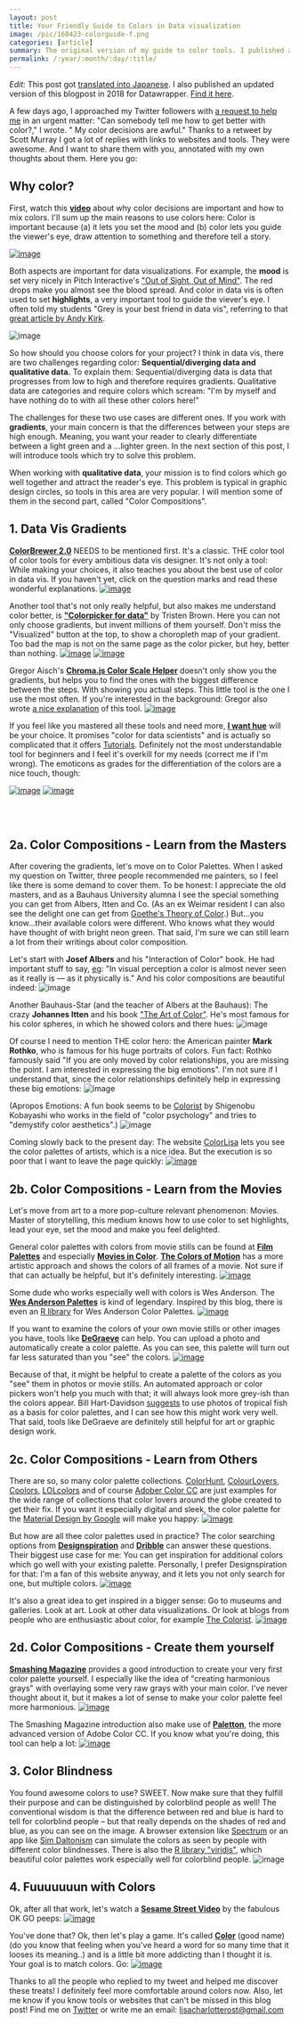 ```yaml
---
layout: post
title: Your Friendly Guide to Colors in Data visualization
image: /pic/160423-colorguide-f.png
categories: [article]
summary: The original version of my guide to color tools. I published an updated version in 2019.
permalink: /:year/:month/:day/:title/
---
```


*Edit:* This post got [translated into Japanese](http://lab.sugimototatsuo.com/2016/05/colors-for-datavis/). I also published an updated version of this blogpost in 2018 for Datawrapper. [Find it here](https://www.datawrapper.de/blog/colorguide/).

A few days ago, I approached my Twitter followers with [a request to help me](https://twitter.com/lisacrost/status/722948084703956992) in an urgent matter: "Can somebody tell me how to get better with color?," I wrote. " My color decisions are awful." Thanks to a retweet by Scott Murray I got a lot of replies with links to websites and tools. They were awesome. And I want to share them with you, annotated with my own thoughts about them. Here you go:


## Why color?

First, watch this **[video](https://www.youtube.com/watch?v=Qj1FK8n7WgY&feature=youtu.be)** about why color decisions are important and how to mix colors. I'll sum up the main reasons to use colors here: Color is important because (a) it lets you set the mood and (b) color lets you guide the viewer's eye, draw attention to something and therefore tell a story.

[![image](/pic/16023_video.png)](https://www.youtube.com/watch?v=Qj1FK8n7WgY&feature=youtu.be)

Both aspects are important for data visualizations. For example, the **mood** is set very nicely in Pitch Interactive's ["Out of Sight, Out of Mind"](http://drones.pitchinteractive.com/"). The red drops make you almost see the blood spread. And color in data vis is often used to set **highlights**, a very important tool to guide the viever's eye. I often told my students "Grey is your best friend in data vis", referring to that [great article by Andy Kirk](http://www.visualisingdata.com/2015/01/make-grey-best-friend/).  

![image](/pic/160423-mood.png)

So how should you choose colors for your project? I think in data vis, there are two challenges regarding color: **Sequential/diverging data and qualitative data.** To explain them: Sequential/diverging data is data that progresses from low to high and therefore requires gradients. Qualitative data are categories and require colors which scream: "I'm by myself and have nothing do to with all these other colors here!"

The challenges for these two use cases are different ones. If you work with **gradients**, your main concern is that the differences between your steps are high enough. Meaning, you want your reader to clearly differentiate between a light green and a ...lighter green. In the next section of this post, I will introduce tools which try to solve this problem.

When working with **qualitative data**, your mission is to find colors which go well together and attract the reader's eye. This problem is typical in graphic design circles, so tools in this area are very popular. I will mention some of them in the second part, called "Color Compositions".



## 1. Data Vis Gradients

**[ColorBrewer 2.0](http://colorbrewer2.org/)** NEEDS to be mentioned first. It's a classic. THE color tool of color tools for every ambitious data vis designer. It's not only a tool: While making your choices, it also teaches you about the best use of color in data vis. If you haven't yet, click on the question marks and read these wonderful explanations.
[![image](/pic/160423-colobrewer.png)](http://colorbrewer2.org/)

Another tool that's not only really helpful, but also makes me understand color better, is **["Colorpicker for data"](http://tristen.ca/hcl-picker/#/hlc/6/1.05/CAF270/453B52)** by Tristen Brown. Here you can not only choose gradients, but invent millions of them yourself. Don't miss the "Visualized" button at the top, to show a choropleth map of your gradient. Too bad the map is not on the same page as the color picker, but hey, better than nothing.
[![image](/pic/160423-colorpicker.png)](http://tristen.ca/hcl-picker/#/hlc/6/1.05/CAF270/453B52)
[![image](/pic/160423-colorpicker1.png)](http://tristen.ca/hcl-picker/#/hlc/6/1.05/CAF270/453B52)


Gregor Aisch's **[Chroma.js Color Scale Helper](http://gka.github.io/palettes/#diverging|c0=darkred,deeppink,lightyellow|c1=lightyellow,lightgreen,teal|steps=13|bez0=1|bez1=1|coL0=1|coL1=1)** doesn't only show you the gradients, but helps you to find the ones with the biggest difference between the steps. With showing you actual steps. This little tool is the one I use the most often. If you're interested in the background: Gregor also wrote [a nice explanation](https://vis4.net/blog/posts/mastering-multi-hued-color-scales/) of this tool.
[![image](/pic/160423-chromajs.png)](http://gka.github.io/palettes)


If you feel like you mastered all these tools and need more, **[I want hue](http://tools.medialab.sciences-po.fr/iwanthue/)** will be your choice. It promises "color for data scientists" and is actually so complicated that it offers [Tutorials](http://tools.medialab.sciences-po.fr/iwanthue/tutorial.php). Definitely not the most understandable tool for beginners and I feel it's overkill for my needs (correct me if I'm wrong). The emoticons as grades for the differentiation of the colors are a nice touch, though:  

[![image](/pic/160423-medialab1.png)](http://tools.medialab.sciences-po.fr/iwanthue/tutorial.php)
[![image](/pic/160423-medialab2.png)](http://tools.medialab.sciences-po.fr/iwanthue/tutorial.php)


<br><br>



## 2a. Color Compositions - Learn from the Masters

After covering the gradients, let's move on to Color Palettes. When I asked my question on Twitter, three people recommended me painters, so I feel like there is some demand to cover them. To be honest: I appreciate the old masters, and as a Bauhaus University alumna I see the special something you can get from Albers, Itten and Co. (As an ex Weimar resident I can also see the delight one can get from [Goethe's Theory of Color](https://en.wikipedia.org/wiki/Theory_of_Colours).) But...you know...their available colors were different. Who knows what they would have thought of with bright neon green. That said, I'm sure we can still learn a lot from their writings about color composition.

Let's start with **Josef Albers** and his "Interaction of Color" book. He had important stuff to say, [eg](https://www.brainpickings.org/2013/08/16/interaction-of-color-josef-albers-50th-anniversary/): "In visual perception a color is almost never seen as it really is — as it physically is." And his color compositions are beautiful indeed:
![image](/pic/160423-albers.png)

Another Bauhaus-Star (and the teacher of Albers at the Bauhaus): The crazy **Johannes Itten** and his book ["The Art of Color"](https://monoskop.org/images/4/46/Itten_Johannes_The_Elements_of_Color.pdf). He's most famous for his color spheres, in which he showed colors and there hues:
![image](/pic/160423-itten.png)

Of course I need to mention THE color hero: the American painter **Mark Rothko**, who is famous for his huge portraits of colors. Fun fact: Rothko famously said "If you are only moved by color relationships, you are missing the point. I am interested in expressing the big emotions". I'm not sure if I understand that, since the color relationships definitely help in expressing these big emotions:
![image](/pic/160423-rothko.png)

(Apropos Emotions: A fun book seems to be [Colorist](https://www.amazon.co.uk/Colorist-Practical-Handbook-Personal-Professional/dp/4770023235/280-9109244-2898349?ie=UTF8&qid=1184782140&ref_=sr_1_1&s=books&sr=8-1) by Shigenobu Kobayashi who works in the field of "color psychology" and tries to "demystify color aesthetics".)
![image](/pic/160423-colorist.png)

Coming slowly back to the present day: The website [ColorLisa](http://colorlisa.com/) lets you see the color palettes of artists, which is a nice idea. But the execution is so poor that I want to leave the page quickly:
[![image](/pic/160423-colorlisa.png)](http://colorlisa.com/)



## 2b. Color Compositions - Learn from the Movies

Let's move from art to a more pop-culture relevant phenomenon: Movies. Master of storytelling, this medium knows how to use color to set highlights, lead your eye, set the mood and make you feel delighted.

General color palettes with colors from movie stills can be found at
**[Film Palettes](http://film-palettes.tumblr.com/)** and especially **[Movies in Color](http://moviesincolor.com/)**. **[The Colors of Motion](http://thecolorsofmotion.com/)** has a more artistic approach and shows the colors of all frames of a movie. Not sure if that can actually be helpful, but it's definitely interesting.
[![image](/pic/160423-filmpalettes.png)](http://film-palettes.tumblr.com/)


Some dude who works especially well with colors is Wes Anderson. The **[Wes Anderson Palettes](http://wesandersonpalettes.tumblr.com/)** is kind of legendary. Inspired by this blog, there is even an [R library](https://github.com/karthik/wesanderson) for Wes Anderson Color Palettes.
[![image](/pic/160423-anderson.png)](http://wesandersonpalettes.tumblr.com/)

If you want to examine the colors of your own movie stills or other images you have, tools like **[DeGraeve](http://www.degraeve.com/color-palette/)** can help. You can upload a photo and automatically create a color palette. As you can see, this palette will turn out far less saturated than you "see" the colors.
[![image](/pic/160423-photo.png)](http://www.degraeve.com/color-palette/)

Because of that, it might be helpful to create a palette of the colors as you "see" them in photos or movie stills. An automated approach or color pickers won't help you much with that; it will always look more grey-ish than the colors appear. Bill Hart-Davidson [suggests](https://twitter.com/billhd/status/722968554673475584) to use photos of tropical fish as a basis for color palettes, and I can see how this might work very well. That said, tools like DeGraeve are definitely still helpful for art or graphic design work.


## 2c. Color Compositions - Learn from Others

There are so, so many color palette collections.
[ColorHunt](http://www.colorhunt.co/), [ColourLovers](http://www.colourlovers.com/palettes), [Coolors](https://coolors.co/browser), [LOLcolors](http://www.lolcolors.com/)
and of course [Adober Color CC](https://color.adobe.com/explore/most-popular/?time=all) are just examples for the wide range of collections that color lovers around the globe created to get their fix. If you want it especially digital and sleek, the color palette for the [Material Design by Google](https://www.google.com/design/spec/style/color.html#color-color-palette) will make you happy:
[![image](/pic/160423-google.png)](https://www.google.com/design/spec/style/color.html#color-color-palette)

But how are all thee color palettes used in practice? The color searching options from **[Designspiration](http://designspiration.net/colors/D73224,3778FA/)** and **[Dribble](https://dribbble.com/colors/e83a30?percent=30)** can answer these questions. Their biggest use case for me: You can get inspiration for additional colors which go well with your existing palette. Personally, I prefer Designspiration for that: I'm a fan of this website anyway, and it lets you not only search for one, but multiple colors.
[![image](/pic/160423-designspiration.png)](http://designspiration.net/colors/D73224,3778FA/)

It's also a great idea to get inspired in a bigger sense: Go to museums and galleries. Look at art. Look at other data visualizations. Or look at blogs from people who are enthusiastic about color, for example [The Colorist](http://www.sophianahmad.com/).
[![image](/pic/160423_colorblog.png)](http://www.sophianahmad.com/)


## 2d. Color Compositions - Create them yourself

**[Smashing Magazine](https://www.smashingmagazine.com/2016/04/web-developer-guide-color/)** provides a good introduction to create your very first color palette yourself. I especially like the idea of "creating harmonious grays" with overlaying some very raw grays with your main color. I've never thought about it, but it makes a lot of sense to make your color palette feel more harmonious.
[![image](/pic/160423-smashing.png)](https://www.smashingmagazine.com/2016/04/web-developer-guide-color/)


The Smashing Magazine introduction also make use of **[Paletton](http://paletton.com/#uid=c013t00490kRlxYaFw0g0qFqFg0w0aF)**, the more advanced version of Adobe Color CC. If you know what you're doing, this tool can help a lot:
[![image](/pic/160423-paletton.png)](http://paletton.com/#uid=c013t00490kRlxYaFw0g0qFqFg0w0aF)


## 3. Color Blindness

You found awesome colors to use? SWEET. Now make sure that they fulfill their purpose and can be distinguished by colorblind people as well! The conventional wisdom is that the difference between red and blue is hard to tell for colorblind people – but that really depends on the shades of red and blue, as you can see on the image. A browser extension like [Spectrum](https://chrome.google.com/webstore/detail/spectrum/ofclemegkcmilinpcimpjkfhjfgmhieb?hl=en) or an app like [Sim Daltonism](https://michelf.ca/projects/mac/sim-daltonism/) can simulate the colors as seen by people with different color blindnesses. There is also the [R library "viridis"](https://cran.r-project.org/web/packages/viridis/vignettes/intro-to-viridis.html), which beautiful color palettes work especially well for colorblind people.
![image](/pic/160423-colorblind.png)


## 4. Fuuuuuuun with Colors

Ok, after all that work, let's watch a **[Sesame Street Video](https://www.youtube.com/watch?v=yu44JRTIxSQ&feature=youtu.be)** by the fabulous OK GO peeps:
[![image](/pic/160423-okgo.png)](https://www.youtube.com/watch?v=yu44JRTIxSQ&feature=youtu.be)

You've done that? Ok, then let's play a game. It's called **[Color](http://color.method.ac/)** (good name) (do you know that feeling when you've heard a word for so many time that it looses its meaning..) and is a little bit more addicting than I thought it is. Your goal is to match colors. Go:
[![image](/pic/160423-game.png)](http://color.method.ac/)


Thanks to all the people who replied to my tweet and helped me discover these treats! I definitely feel more comfortable around colors now. Also, let me know if you know tools or websites that can't be missed in this blog post! Find me on [Twitter](https://twitter.com/lisacrost) or write me an email: lisacharlotterost@gmail.com
